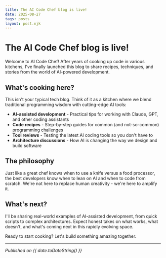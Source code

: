 ```yaml
---
title: The AI Code Chef blog is live!
date: 2025-08-27
tags: posts
layout: post.njk
---
```


# The AI Code Chef blog is live!

Welcome to AI Code Chef! After years of cooking up code in various kitchens, I've finally launched this blog to share recipes, techniques, and stories from the world of AI-powered development.

## What's cooking here?

This isn't your typical tech blog. Think of it as a kitchen where we blend traditional programming wisdom with cutting-edge AI tools:

- **AI-assisted development** - Practical tips for working with Claude, GPT, and other coding assistants
- **Code recipes** - Step-by-step guides for common (and not-so-common) programming challenges
- **Tool reviews** - Testing the latest AI coding tools so you don't have to
- **Architecture discussions** - How AI is changing the way we design and build software

## The philosophy

Just like a great chef knows when to use a knife versus a food processor, the best developers know when to lean on AI and when to code from scratch. We're not here to replace human creativity - we're here to amplify it.

## What's next?

I'll be sharing real-world examples of AI-assisted development, from quick scripts to complex architectures. Expect honest takes on what works, what doesn't, and what's coming next in this rapidly evolving space.

Ready to start cooking? Let's build something amazing together.

---

*Published on {{ date.toDateString() }}*